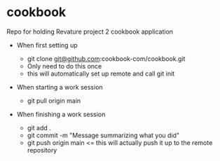 # cookbook
Repo for holding Revature project 2 cookbook application 

* When first setting up
	- git clone git@github.com:cookbook-com/cookbook.git
	- Only need to do this once
	- this will automatically set up remote and call git init
	
* When starting a work session
	- git pull origin main
	
* When finishing a work session
	- git add .
	- git commit -m "Message summarizing what you did"
	- git push origin main <= this will actually push it up to the remote repository
	